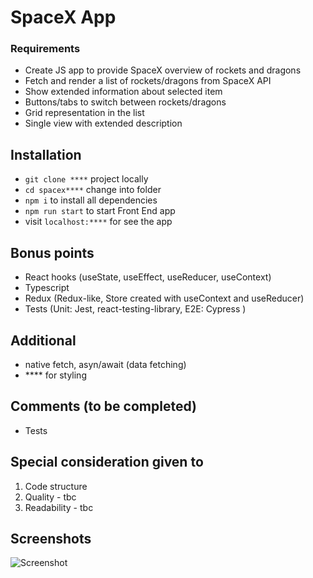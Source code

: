 # SpaceX App

### Requirements

- Create JS app to provide SpaceX overview of rockets and dragons
- Fetch and render a list of rockets/dragons from SpaceX API
- Show extended information about selected item
- Buttons/tabs to switch between rockets/dragons
- Grid representation in the list
- Single view with extended description

## Installation

- `git clone ****` project locally
- `cd spacex****` change into folder
- `npm i` to install all dependencies
- `npm run start` to start Front End app
- visit `localhost:****` for see the app

## Bonus points

- React hooks (useState, useEffect, useReducer, useContext)
- Typescript
- Redux (Redux-like, Store created with useContext and useReducer)
- Tests (Unit: Jest, react-testing-library, E2E: Cypress )

## Additional

- native fetch, asyn/await (data fetching)
- \*\*\*\* for styling

## Comments (to be completed)

- Tests

## Special consideration given to

1. Code structure
2. Quality - tbc
3. Readability - tbc

## Screenshots

![Screenshot](src/assets/screenshot.png)
